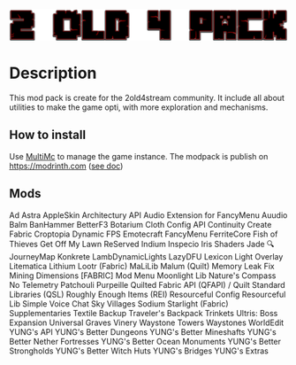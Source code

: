 ﻿![enter image description here](https://github.com/brunoMaurice/2old4pack/blob/main/config/fancymenu/assets/bg/logo.png?raw=true)
# Description

This mod pack is create for the 2old4stream community. It include all about utilities to make the game opti, with more exploration and mechanisms.

## How to install

Use [MultiMc](https://multimc.org/) to manage the game instance.
The modpack is publish on https://modrinth.com ([see doc](https://docs.modrinth.com/docs/modpacks/playing_modpacks/#multimc-and-prism-launcher))

## Mods
Ad Astra
AppleSkin
Architectury API
Audio Extension for FancyMenu
Auudio
Balm
BanHammer
BetterF3
Botarium
Cloth Config API
Continuity
Create Fabric
Croptopia
Dynamic FPS
Emotecraft
FancyMenu
FerriteCore
Fish of Thieves
Get Off My Lawn ReServed
Indium
Inspecio
Iris Shaders
Jade 🔍
JourneyMap
Konkrete
LambDynamicLights
LazyDFU
Lexicon
Light Overlay
Litematica
Lithium
Lootr (Fabric)
MaLiLib
Malum (Quilt)
Memory Leak Fix
Mining Dimensions [FABRIC]
Mod Menu
Moonlight Lib
Nature's Compass
No Telemetry
Patchouli
Purpeille
Quilted Fabric API (QFAPI) / Quilt Standard Libraries (QSL)
Roughly Enough Items (REI)
Resourceful Config
Resourceful Lib
Simple Voice Chat
Sky Villages
Sodium
Starlight (Fabric)
Supplementaries
Textile Backup
Traveler's Backpack
Trinkets
Ultris: Boss Expansion
Universal Graves
Vinery
Waystone Towers
Waystones
WorldEdit
YUNG's API
YUNG's Better Dungeons
YUNG's Better Mineshafts
YUNG's Better Nether Fortresses
YUNG's Better Ocean Monuments
YUNG's Better Strongholds
YUNG's Better Witch Huts
YUNG's Bridges
YUNG's Extras